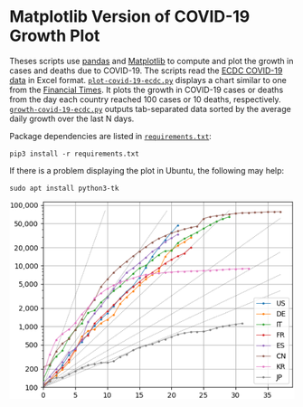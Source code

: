 Matplotlib Version of COVID-19 Growth Plot
==========================================

Theses scripts use [pandas](https://pandas.pydata.org/) and
[Matplotlib](https://matplotlib.org/) to compute and plot the growth in cases
and deaths due to COVID-19.  The scripts read the [ECDC COVID-19
data](https://www.ecdc.europa.eu/en/publications-data/download-todays-data-geographic-distribution-covid-19-cases-worldwide)
in Excel format. [`plot-covid-19-ecdc.py`](./plot-covid-19-ecdc.py) displays a
chart similar to one from the [Financial
Times](https://www.ft.com/graphics). It plots the growth in COVID-19 cases or
deaths from the day each country reached 100 cases or 10 deaths, respectively.
[`growth-covid-19-ecdc.py`](./growth-covid-19-ecdc.py) outputs tab-separated
data sorted by the average daily growth over the last N days.

Package dependencies are listed in [`requirements.txt`](./requirements.txt):

    pip3 install -r requirements.txt

If there is a problem displaying the plot in Ubuntu, the following may help:

    sudo apt install python3-tk

![Matplotlib](./matplotlib.png)
